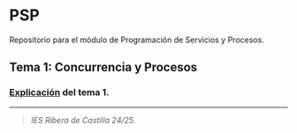 # PSP
Repositorio para el módulo de Programación de Servicios y Procesos.

## Tema 1: Concurrencia y Procesos
### <a href="https://github.com/estelaV9/PSP/blob/master/Tema1_ConcurrenciaYProcesos/ResumenTema1.md">Explicación</a> del tema 1.



---

>_IES Ribera de Castilla 24/25._
